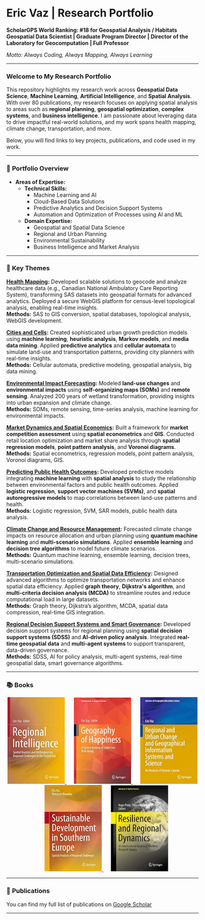 # Eric Vaz | Research Portfolio

**ScholarGPS World Ranking: #18 for Geospatial Analysis / Habitats**  
**Geospatial Data Scientist | Graduate Program Director | Director of the Laboratory for Geocomputation | Full Professor**

*Motto: Always Coding, Always Mapping, Always Learning*

---

### Welcome to My Research Portfolio

This repository highlights my research work across **Geospatial Data Science**, **Machine Learning**, **Artificial Intelligence**, and **Spatial Analysis**. With over 80 publications, my research focuses on applying spatial analysis to areas such as **regional planning**, **geospatial optimization**, **complex systems**, and **business intelligence**. I am passionate about leveraging data to drive impactful real-world solutions, and my work spans health mapping, climate change, transportation, and more.

Below, you will find links to key projects, publications, and code used in my work.

---

### 📂 **Portfolio Overview**

- **Areas of Expertise:**
  - **Technical Skills:**
    - Machine Learning and AI
    - Cloud-Based Data Solutions
    - Predictive Analytics and Decision Support Systems
    - Automation and Optimization of Processes using AI and ML
  - **Domain Expertise:**
    - Geospatial and Spatial Data Science
    - Regional and Urban Planning
    - Environmental Sustainability
    - Business Intelligence and Market Analysis

---

### 🔑 **Key Themes**

  **[Health Mapping](link-to-repo):** Developed scalable solutions to geocode and analyze healthcare data (e.g., Canadian National Ambulatory Care Reporting System), transforming SAS datasets into geospatial formats for advanced analytics. Deployed a secure WebGIS platform for census-level topological analysis, enabling real-time insights.  
  **Methods:** SAS to GIS conversion, spatial databases, topological analysis, WebGIS development.

  **[Cities and Cells](link-to-repo):** Created sophisticated urban growth prediction models using **machine learning**, **heuristic analysis**, **Markov models**, and **media data mining**. Applied **predictive analytics** and **cellular automata** to simulate land-use and transportation patterns, providing city planners with real-time insights.  
  **Methods:** Cellular automata, predictive modeling, geospatial analysis, big data mining.

  **[Environmental Impact Forecasting](link-to-repo):** Modeled **land-use changes** and **environmental impacts** using **self-organizing maps (SOMs)** and **remote sensing**. Analyzed 200 years of wetland transformation, providing insights into urban expansion and climate change.  
  **Methods:** SOMs, remote sensing, time-series analysis, machine learning for environmental impacts.

  **[Market Dynamics and Spatial Economics](link-to-repo):** Built a framework for **market competition assessment** using **spatial econometrics** and **GIS**. Conducted retail location optimization and market share analysis through **spatial regression models**, **point pattern analysis**, and **Voronoi diagrams**.  
  **Methods:** Spatial econometrics, regression models, point pattern analysis, Voronoi diagrams, GIS.

  **[Predicting Public Health Outcomes](link-to-repo):** Developed predictive models integrating **machine learning** with **spatial analysis** to study the relationship between environmental factors and public health outcomes. Applied **logistic regression**, **support vector machines (SVMs)**, and **spatial autoregressive models** to map correlations between land-use patterns and health.  
  **Methods:** Logistic regression, SVM, SAR models, public health data analysis.

  **[Climate Change and Resource Management](link-to-repo):** Forecasted climate change impacts on resource allocation and urban planning using **quantum machine learning** and **multi-scenario simulations**. Applied **ensemble learning** and **decision tree algorithms** to model future climate scenarios.  
  **Methods:** Quantum machine learning, ensemble learning, decision trees, multi-scenario simulations.

  **[Transportation Optimization and Spatial Data Efficiency](link-to-repo):** Designed advanced algorithms to optimize transportation networks and enhance spatial data efficiency. Applied **graph theory**, **Dijkstra's algorithm**, and **multi-criteria decision analysis (MCDA)** to streamline routes and reduce computational load in large datasets.  
  **Methods:** Graph theory, Dijkstra’s algorithm, MCDA, spatial data compression, real-time GIS integration.

  **[Regional Decision Support Systems and Smart Governance](link-to-repo):** Developed decision support systems for regional planning using **spatial decision support systems (SDSS)** and **AI-driven policy analysis**. Integrated **real-time geospatial data** and **multi-agent systems** to support transparent, data-driven governance.  
  **Methods:** SDSS, AI for policy analysis, multi-agent systems, real-time geospatial data, smart governance algorithms.

---

### 📚 **Books**

<p align="center">
  <a href="link-to-book-details-1">
    <img src="https://github.com/ericvaz/portfolio/blob/main/1.jpg" alt="Regional Intelligence" width="150"/>
  </a>&nbsp;&nbsp;&nbsp;&nbsp;
  <a href="link-to-book-details-2">
    <img src="https://github.com/ericvaz/portfolio/blob/main/2.jpg" alt="Geography of Happiness" width="150"/>
  </a>&nbsp;&nbsp;&nbsp;&nbsp;
  <a href="link-to-book-details-3">
    <img src="https://github.com/ericvaz/portfolio/blob/main/3.jpg" alt="Regional and Urban Change and Geographical Information Systems and Science" width="150"/>
  </a>&nbsp;&nbsp;&nbsp;&nbsp;
  <a href="link-to-book-details-4">
    <img src="https://github.com/ericvaz/portfolio/blob/main/4.jpg" alt="Sustainable Development in Southern Europe" width="150"/>
  </a>&nbsp;&nbsp;&nbsp;&nbsp;
  <a href="link-to-book-details-5">
    <img src="https://github.com/ericvaz/portfolio/blob/main/5.jpg" alt="Resilience and Regional Dynamics" width="150"/>
  </a>
</p>

---

### 📝 **Publications**
You can find my full list of publications on [Google Scholar](https://scholar.google.com/citations?user=EfpbSEYAAAAJ&hl=en)

---
